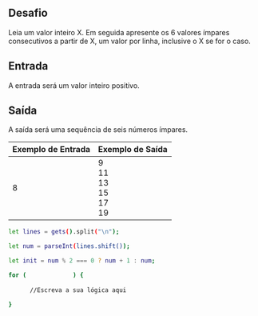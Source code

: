 ## Desafio

Leia um valor inteiro X. Em seguida apresente os 6 valores ímpares consecutivos a partir de X, um valor por linha, inclusive o X se for o caso.

## Entrada

A entrada será um valor inteiro positivo.

## Saída

A saída será uma sequência de seis números ímpares.

| Exemplo de Entrada | Exemplo de Saída|
| ---|--- |
| 8 | 9<br />11<br />13<br />15<br />17<br />19 |

```bash
let lines = gets().split("\n");

let num = parseInt(lines.shift());

let init = num % 2 === 0 ? num + 1 : num;

for (             ) {
 
      //Escreva a sua lógica aqui

}

```

